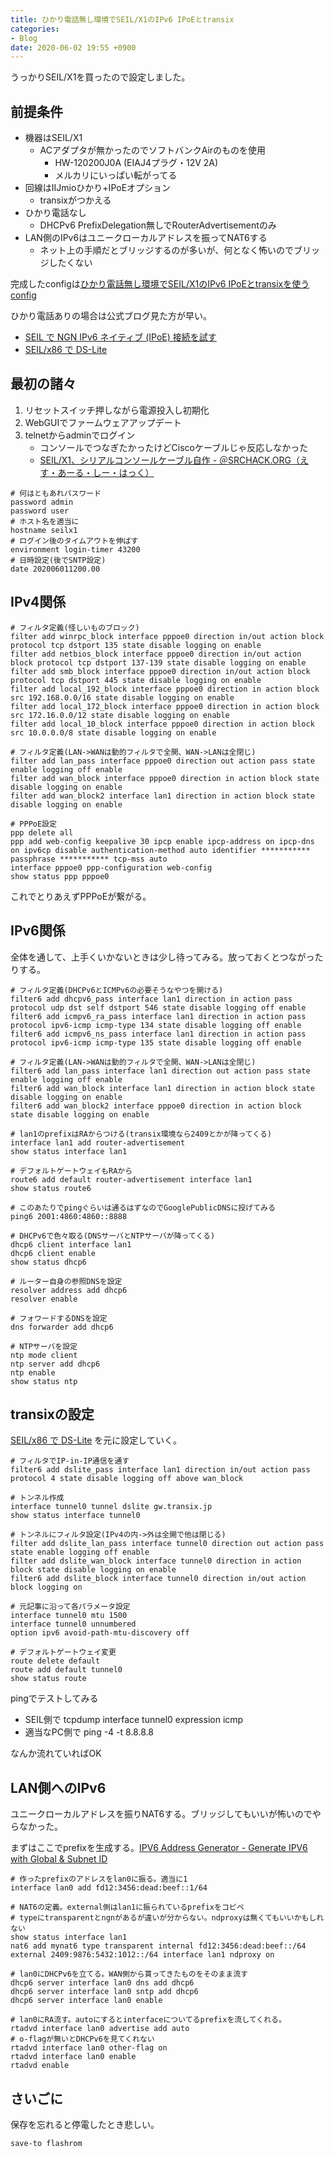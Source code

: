 ```yaml
---
title: ひかり電話無し環境でSEIL/X1のIPv6 IPoEとtransix
categories:
- Blog
date: 2020-06-02 19:55 +0900
---
```

うっかりSEIL/X1を買ったので設定しました。

前提条件
-------------------------------
* 機器はSEIL/X1
    * ACアダプタが無かったのでソフトバンクAirのものを使用
        * HW-120200J0A (EIAJ4プラグ・12V 2A)
        * メルカリにいっぱい転がってる
* 回線はIIJmioひかり+IPoEオプション
    * transixがつかえる
* ひかり電話なし
    * DHCPv6 PrefixDelegation無しでRouterAdvertisementのみ
* LAN側のIPv6はユニークローカルアドレスを振ってNAT6する
    * ネット上の手順だとブリッジするのが多いが、何となく怖いのでブリッジしたくない

完成したconfigは[ひかり電話無し環境でSEIL/X1のIPv6 IPoEとtransixを使うconfig](https://gist.github.com/maeda577/e65fd769edca3bcc721eecdac3293937)


ひかり電話ありの場合は公式ブログ見た方が早い。
* [SEIL で NGN IPv6 ネイティブ (IPoE) 接続を試す](https://www.seil.jp/blog/10.html)
* [SEIL/x86 で DS-Lite](https://www.seil.jp/blog/ds-lite.html)

最初の諸々
-------------------------------
1. リセットスイッチ押しながら電源投入し初期化
1. WebGUIでファームウェアアップデート
1. telnetからadminでログイン
    * コンソールでつなぎたかったけどCiscoケーブルじゃ反応しなかった
    * [SEIL/X1、シリアルコンソールケーブル自作 - ＠SRCHACK.ORG（えす・あーる・しー・はっく）](https://www.srchack.org/article.php?story=2018043012521397)

``` shell
# 何はともあれパスワード
password admin
password user
# ホスト名を適当に
hostname seilx1
# ログイン後のタイムアウトを伸ばす
environment login-timer 43200
# 日時設定(後でSNTP設定)
date 202006011200.00
```

IPv4関係
-------------------------------

``` shell
# フィルタ定義(怪しいものブロック)
filter add winrpc_block interface pppoe0 direction in/out action block protocol tcp dstport 135 state disable logging on enable
filter add netbios_block interface pppoe0 direction in/out action block protocol tcp dstport 137-139 state disable logging on enable
filter add smb_block interface pppoe0 direction in/out action block protocol tcp dstport 445 state disable logging on enable
filter add local_192_block interface pppoe0 direction in action block src 192.168.0.0/16 state disable logging on enable
filter add local_172_block interface pppoe0 direction in action block src 172.16.0.0/12 state disable logging on enable
filter add local_10_block interface pppoe0 direction in action block src 10.0.0.0/8 state disable logging on enable

# フィルタ定義(LAN->WANは動的フィルタで全開、WAN->LANは全閉じ)
filter add lan_pass interface pppoe0 direction out action pass state enable logging off enable
filter add wan_block interface pppoe0 direction in action block state disable logging on enable
filter add wan_block2 interface lan1 direction in action block state disable logging on enable

# PPPoE設定
ppp delete all
ppp add web-config keepalive 30 ipcp enable ipcp-address on ipcp-dns on ipv6cp disable authentication-method auto identifier *********** passphrase *********** tcp-mss auto
interface pppoe0 ppp-configuration web-config
show status ppp pppoe0
```
これでとりあえずPPPoEが繋がる。

IPv6関係
-------------------------------
全体を通して、上手くいかないときは少し待ってみる。放っておくとつながったりする。

``` shell
# フィルタ定義(DHCPv6とICMPv6の必要そうなやつを開ける)
filter6 add dhcpv6_pass interface lan1 direction in action pass protocol udp dst self dstport 546 state disable logging off enable
filter6 add icmpv6_ra_pass interface lan1 direction in action pass protocol ipv6-icmp icmp-type 134 state disable logging off enable
filter6 add icmpv6_ns_pass interface lan1 direction in action pass protocol ipv6-icmp icmp-type 135 state disable logging off enable

# フィルタ定義(LAN->WANは動的フィルタで全開、WAN->LANは全閉じ)
filter6 add lan_pass interface lan1 direction out action pass state enable logging off enable
filter6 add wan_block interface lan1 direction in action block state disable logging on enable
filter6 add wan_block2 interface pppoe0 direction in action block state disable logging on enable

# lan1のprefixはRAからつける(transix環境なら2409とかが降ってくる)
interface lan1 add router-advertisement
show status interface lan1

# デフォルトゲートウェイもRAから
route6 add default router-advertisement interface lan1
show status route6

# このあたりでpingぐらいは通るはずなのでGooglePublicDNSに投げてみる
ping6 2001:4860:4860::8888

# DHCPv6で色々取る(DNSサーバとNTPサーバが降ってくる)
dhcp6 client interface lan1
dhcp6 client enable
show status dhcp6

# ルーター自身の参照DNSを設定
resolver address add dhcp6
resolver enable

# フォワードするDNSを設定
dns forwarder add dhcp6

# NTPサーバを設定
ntp mode client
ntp server add dhcp6
ntp enable
show status ntp
```

transixの設定
-------------------------------
[SEIL/x86 で DS-Lite](https://www.seil.jp/blog/ds-lite.html) を元に設定していく。
``` shell
# フィルタでIP-in-IP通信を通す
filter6 add dslite_pass interface lan1 direction in/out action pass protocol 4 state disable logging off above wan_block

# トンネル作成
interface tunnel0 tunnel dslite gw.transix.jp
show status interface tunnel0

# トンネルにフィルタ設定(IPv4の内->外は全開で他は閉じる)
filter add dslite_lan_pass interface tunnel0 direction out action pass state enable logging off enable
filter add dslite_wan_block interface tunnel0 direction in action block state disable logging on enable
filter6 add dslite_block interface tunnel0 direction in/out action block logging on

# 元記事に沿って各パラメータ設定
interface tunnel0 mtu 1500
interface tunnel0 unnumbered
option ipv6 avoid-path-mtu-discovery off

# デフォルトゲートウェイ変更
route delete default
route add default tunnel0
show status route
```

pingでテストしてみる
* SEIL側で tcpdump interface tunnel0 expression icmp
* 適当なPC側で ping -4 -t 8.8.8.8

なんか流れていればOK

LAN側へのIPv6
-------------------------------
ユニークローカルアドレスを振りNAT6する。ブリッジしてもいいが怖いのでやらなかった。

まずはここでprefixを生成する。[IPV6 Address Generator - Generate IPV6 with Global & Subnet ID](https://dnschecker.org/ipv6-address-generator.php)

``` shell
# 作ったprefixのアドレスをlan0に振る。適当に1
interface lan0 add fd12:3456:dead:beef::1/64

# NAT6の定義。external側はlan1に振られているprefixをコピペ
# typeにtransparentとngnがあるが違いが分からない。ndproxyは無くてもいいかもしれない
show status interface lan1
nat6 add mynat6 type transparent internal fd12:3456:dead:beef::/64 external 2409:9876:5432:1012::/64 interface lan1 ndproxy on

# lan0にDHCPv6を立てる。WAN側から貰ってきたものをそのまま流す
dhcp6 server interface lan0 dns add dhcp6
dhcp6 server interface lan0 sntp add dhcp6
dhcp6 server interface lan0 enable

# lan0にRA流す。autoにするとinterfaceについてるprefixを流してくれる。
rtadvd interface lan0 advertise add auto
# o-flagが無いとDHCPv6を見てくれない
rtadvd interface lan0 other-flag on
rtadvd interface lan0 enable
rtadvd enable
```

さいごに
-------------------------------
保存を忘れると停電したとき悲しい。
``` shell
save-to flashrom
```

